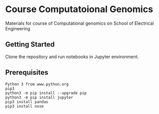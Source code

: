# Course Computatoional Genomics  

Materials for course of Computational genomics on School of Electrical Engineering

## Getting Started

Clone the repository and run notebooks in Jupyter environment.

## Prerequisites

```
Python 3 from www.python.org
pip3
python3 -m pip install --upgrade pip
python3 -m pip install jupyter
pip3 install pandas
pip3 install nose

```
